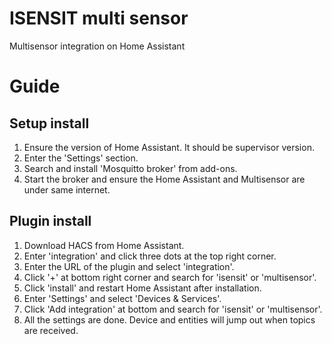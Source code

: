 # ISENSIT multi sensor
Multisensor integration on Home Assistant

# Guide
## Setup install
 1. Ensure the version of Home Assistant. It should be supervisor version.
 2. Enter the 'Settings' section. 
 3. Search and install 'Mosquitto broker' from add-ons.
 4. Start the broker and ensure the Home Assistant and Multisensor are under same internet.

## Plugin install
 1. Download HACS from Home Assistant.
 2. Enter 'integration' and click three dots at the top right corner.
 3. Enter the URL of the plugin and select 'integration'.
 4. Click '+' at bottom right corner and search for 'isensit' or 'multisensor'.
 5. Click 'install' and restart Home Assistant after installation.
 6. Enter 'Settings' and select 'Devices & Services'.
 7. Click 'Add integration' at bottom and search for 'isensit' or 'multisensor'.
 8. All the settings are done. Device and entities will jump out when topics are received.
